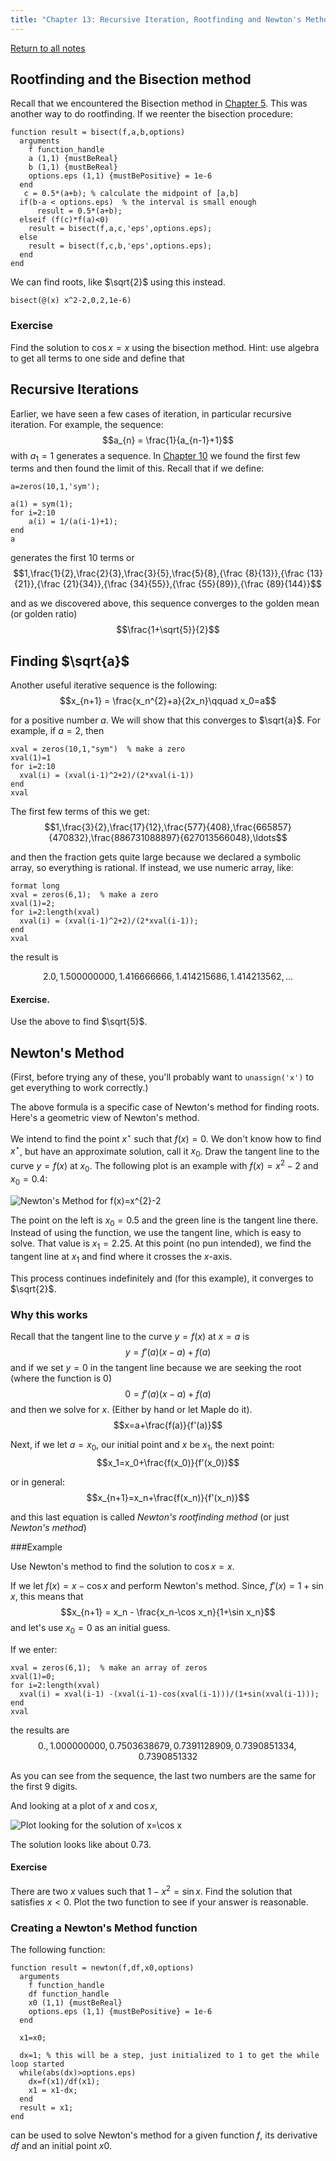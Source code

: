 ```yaml
---
title: "Chapter 13: Recursive Iteration, Rootfinding and Newton's Method"
---
```


[Return to all notes](index.html)

## Rootfinding and the Bisection method

Recall that we encountered the Bisection method in [Chapter 5](ch05.html).  This was another way to do rootfinding.  If we reenter the bisection procedure:
```
function result = bisect(f,a,b,options)
  arguments
    f function_handle
    a (1,1) {mustBeReal}
    b (1,1) {mustBeReal}
    options.eps (1,1) {mustBePositive} = 1e-6 
  end
   c = 0.5*(a+b); % calculate the midpoint of [a,b]
  if(b-a < options.eps)  % the interval is small enough
      result = 0.5*(a+b);
  elseif (f(c)*f(a)<0)
    result = bisect(f,a,c,'eps',options.eps);
  else
    result = bisect(f,c,b,'eps',options.eps);
  end
end
```

We can find roots, like $\sqrt{2}$ using this instead.  

```
bisect(@(x) x^2-2,0,2,1e-6)
```

### Exercise

Find the solution to $\cos x = x$ using the bisection method.  Hint: use algebra to get all terms to one side and define that 



## Recursive Iterations


Earlier, we have seen a few cases of iteration, in particular recursive iteration.  For example, the sequence:
$$a_{n} = \frac{1}{a_{n-1}+1}$$
with $a_1=1$ generates a sequence.  In [Chapter 10](ch-10.html) we found the first few terms and then found the limit of this.  Recall that if we define:
```
a=zeros(10,1,'sym');

a(1) = sym(1);
for i=2:10
    a(i) = 1/(a(i-1)+1);
end
a
```
generates the first 10 terms or
$$1,\frac{1}{2},\frac{2}{3},\frac{3}{5},\frac{5}{8},{\frac {8}{13}},{\frac {13}{21}},{\frac {21}{34}},{\frac {34}{55}},{\frac {55}{89}},{\frac {89}{144}}$$

and as we discovered above, this sequence converges to the golden mean (or golden ratio)
$$\frac{1+\sqrt{5}}{2}$$


Finding $\sqrt{a}$
------

Another useful iterative sequence is the following:
$$x_{n+1} = \frac{x_n^{2}+a}{2x_n}\qquad x_0=a$$

for a positive number $a$.  We will show that this converges to $\sqrt{a}$.  For example, if $a=2$, then

```
xval = zeros(10,1,"sym")  % make a zero 
xval(1)=1
for i=2:10
  xval(i) = (xval(i-1)^2+2)/(2*xval(i-1))
end
xval
```
The first few terms of this we get:
$$1,\frac{3}{2},\frac{17}{12},\frac{577}{408},\frac{665857}{470832},\frac{886731088897}{627013566048},\ldots$$

and then the fraction gets quite large because we declared a symbolic array, so everything is rational.  If instead, we use numeric array, like: 

```
format long
xval = zeros(6,1);  % make a zero 
xval(1)=2;
for i=2:length(xval)
  xval(i) = (xval(i-1)^2+2)/(2*xval(i-1));
end
xval
```
the result is 

$$2.0,1.500000000,1.416666666,1.414215686,1.414213562,
\ldots$$


#### Exercise.  

Use the above to find $\sqrt{5}$.  


Newton's Method
-------

(First, before trying any of these, you'll probably want to `unassign('x')` to get everything to work correctly.)


The above formula is a specific case of Newton's method for finding roots.  Here's a geometric view of Newton's method.  

We intend to find the point $x^{\star}$ such that $f(x)=0$.  We don't know how to find $x^{\star}$, but have an approximate solution, call it $x_0$.  Draw the tangent line to the curve $y=f(x)$ at $x_0$.  The following plot is an example with $f(x)=x^{2}-2$ and $x_0=0.4$:

![Newton's Method for $f(x)=x^{2}-2$](images/ch13/plot01.png)

The point on the left is $x_0=0.5$ and the green line is the tangent line there.  Instead of using the function, we use the tangent line, which is easy to solve.  That value is $x_1=2.25$.  At this point (no pun intended), we find the tangent line at $x_1$ and find where it crosses the $x$-axis.  

This process continues indefinitely and (for this example), it converges to $\sqrt{2}$.  

### Why this works

Recall that the tangent line to the curve $y=f(x)$ at $x=a$ is
$$y=f'(a)(x-a)+f(a)$$
and if we set $y=0$ in the tangent line because we are seeking the root (where the function is 0)
$$0=f'(a)(x-a)+f(a)$$
and then we solve for $x$.  (Either by hand or let Maple do it).
$$x=a+\frac{f(a)}{f'(a)}$$

Next, if we let $a=x_0$, our initial point and $x$ be $x_1$, the next point:
$$x_1=x_0+\frac{f(x_0)}{f'(x_0)}$$

or in general:
$$x_{n+1}=x_n+\frac{f(x_n)}{f'(x_n)}$$

and this last equation is called *Newton's rootfinding method* (or just *Newton's method*)


###Example

Use Newton's method to find the solution to $\cos x = x$.

If we let $f(x)=x-\cos x$ and perform Newton's method.  Since, $f'(x)=1+\sin x$, this means that
$$x_{n+1} = x_n - \frac{x_n-\cos x_n}{1+\sin x_n}$$
and let's use $x_0=0$ as an initial guess.  

If we enter:
```
xval = zeros(6,1);  % make an array of zeros
xval(1)=0;
for i=2:length(xval)
  xval(i) = xval(i-1) -(xval(i-1)-cos(xval(i-1)))/(1+sin(xval(i-1)));
end
xval
```

the results are
$$0., 1.000000000, 0.7503638679, 0.7391128909, 0.7390851334, 0.7390851332$$

As you can see from the sequence, the last two numbers are the same for the first 9 digits.  

And looking at a plot of $x$ and $\cos x$,

![Plot looking for the solution of $x=\cos x$](images/ch13/plot02.png)

The solution looks like about 0.73.  

#### Exercise

There are two $x$ values such that $1-x^{2}=\sin x$.  Find the solution that satisfies $x\lt 0$.  Plot the two function to see if your answer is reasonable.  

### Creating a Newton's Method function

The following function:
```
function result = newton(f,df,x0,options)
  arguments
    f function_handle
    df function_handle
    x0 (1,1) {mustBeReal}
    options.eps (1,1) {mustBePositive} = 1e-6 
  end

  x1=x0;
  
  dx=1; % this will be a step, just initialized to 1 to get the while loop started
  while(abs(dx)>options.eps)
    dx=f(x1)/df(x1);
    x1 = x1-dx;
  end
  result = x1;
end
```
can be used to solve Newton's method for a given function $f$, its derivative $df$ and an initial point $x0$.  

